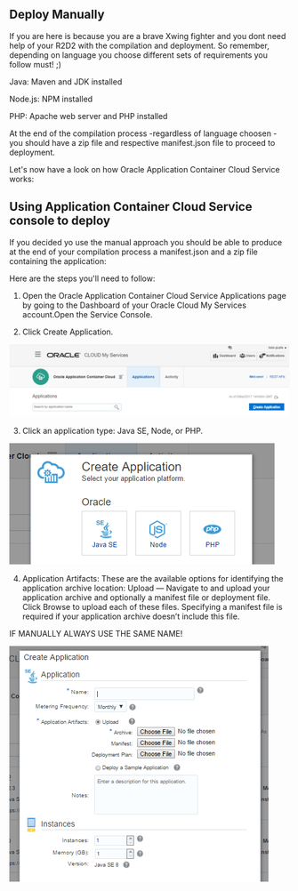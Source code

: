 ## Deploy Manually ##

If you are here is because you are a brave Xwing fighter and you dont need help of your R2D2 with the compilation and deployment.
So remember, depending on language you choose different sets of requirements you follow must! ;)

  Java: Maven and JDK installed

  Node.js: NPM installed

  PHP: Apache web server and PHP installed

At the end of the compilation process -regardless of language choosen - you should have a zip file and respective manifest.json file to proceed to deployment.

Let's now have a look on how Oracle Application Container Cloud Service works:

## Using Application Container Cloud Service console to deploy ##
If you decided yo use the manual approach you should be able to produce at the end of your compilation process a manifest.json and a zip file containing the application:

Here are the steps you'll need to follow:

1) Open the Oracle Application Container Cloud Service Applications page by going to the Dashboard of your Oracle Cloud My Services account.Open the Service Console.

2) Click Create Application.

![alt text](createappaccs01.PNG)

3) Click an application type: Java SE, Node, or PHP.

![alt text](createappaccs02.PNG)

4) Application Artifacts: These are the available options for identifying the application archive location:
Upload — Navigate to and upload your application archive and optionally a manifest file or deployment file. Click Browse to upload each of these files. Specifying a manifest file is required if your application archive doesn’t include this file.

IF MANUALLY ALWAYS USE THE SAME NAME!

![alt text](createappaccs03.PNG)



